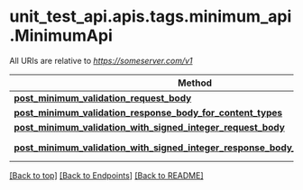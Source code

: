 <a name="top"></a>
# unit_test_api.apis.tags.minimum_api.MinimumApi

All URIs are relative to *https://someserver.com/v1*

Method | HTTP request | Description
------------- | ------------- | -------------
[**post_minimum_validation_request_body**](minimum_api/post_minimum_validation_request_body.md) | **post** /requestBody/postMinimumValidationRequestBody | 
[**post_minimum_validation_response_body_for_content_types**](minimum_api/post_minimum_validation_response_body_for_content_types.md) | **post** /responseBody/postMinimumValidationResponseBodyForContentTypes | 
[**post_minimum_validation_with_signed_integer_request_body**](minimum_api/post_minimum_validation_with_signed_integer_request_body.md) | **post** /requestBody/postMinimumValidationWithSignedIntegerRequestBody | 
[**post_minimum_validation_with_signed_integer_response_body_for_content_types**](minimum_api/post_minimum_validation_with_signed_integer_response_body_for_content_types.md) | **post** /responseBody/postMinimumValidationWithSignedIntegerResponseBodyForContentTypes | 

[[Back to top]](#top) [[Back to Endpoints]](../../../README.md#Endpoints) [[Back to README]](../../../README.md)
